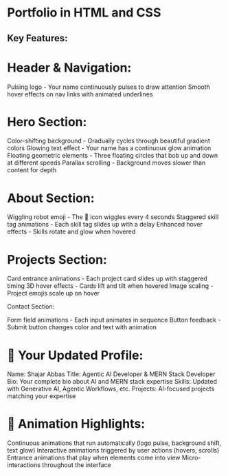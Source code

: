 # Portfolio in HTML and CSS

## Key Features:
# Header & Navigation:

Pulsing logo - Your name continuously pulses to draw attention
Smooth hover effects on nav links with animated underlines

# Hero Section:

Color-shifting background - Gradually cycles through beautiful gradient colors
Glowing text effect - Your name has a continuous glow animation
Floating geometric elements - Three floating circles that bob up and down at different speeds
Parallax scrolling - Background moves slower than content for depth

# About Section:

 Wiggling robot emoji - The 🤖 icon wiggles every 4 seconds
Staggered skill tag animations - Each skill tag slides up with a delay
Enhanced hover effects - Skills rotate and glow when hovered

# Projects Section:

Card entrance animations - Each project card slides up with staggered timing
3D hover effects - Cards lift and tilt when hovered
Image scaling - Project emojis scale up on hover

Contact Section:

Form field animations - Each input animates in sequence
Button feedback - Submit button changes color and text with animation

# 🚀 Your Updated Profile:

Name: Shajar Abbas
Title: Agentic AI Developer & MERN Stack Developer
Bio: Your complete bio about AI and MERN stack expertise
Skills: Updated with Generative AI, Agentic Workflows, etc.
Projects: AI-focused projects matching your expertise

# 🎯 Animation Highlights:

Continuous animations that run automatically (logo pulse, background shift, text glow)
Interactive animations triggered by user actions (hovers, scrolls)
Entrance animations that play when elements come into view
Micro-interactions throughout the interface